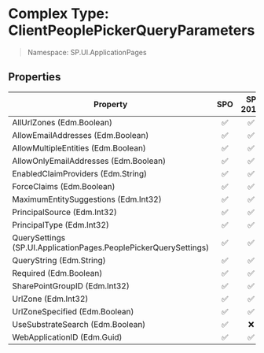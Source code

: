 # Complex Type: ClientPeoplePickerQueryParameters

> Namespace: SP.UI.ApplicationPages

## Properties

Property | SPO | SP 2019 | SP 2016 | SP 2013
----------|:---:|:-------:|:-------:|:-------:
AllUrlZones (Edm.Boolean) | ✅ | ✅ | ✅ | ✅
AllowEmailAddresses (Edm.Boolean) | ✅ | ✅ | ✅ | ✅
AllowMultipleEntities (Edm.Boolean) | ✅ | ✅ | ✅ | ✅
AllowOnlyEmailAddresses (Edm.Boolean) | ✅ | ✅ | ✅ | ❌
EnabledClaimProviders (Edm.String) | ✅ | ✅ | ✅ | ✅
ForceClaims (Edm.Boolean) | ✅ | ✅ | ✅ | ✅
MaximumEntitySuggestions (Edm.Int32) | ✅ | ✅ | ✅ | ✅
PrincipalSource (Edm.Int32) | ✅ | ✅ | ✅ | ✅
PrincipalType (Edm.Int32) | ✅ | ✅ | ✅ | ✅
QuerySettings (SP.UI.ApplicationPages.PeoplePickerQuerySettings) | ✅ | ✅ | ❌ | ❌
QueryString (Edm.String) | ✅ | ✅ | ✅ | ✅
Required (Edm.Boolean) | ✅ | ✅ | ✅ | ✅
SharePointGroupID (Edm.Int32) | ✅ | ✅ | ✅ | ✅
UrlZone (Edm.Int32) | ✅ | ✅ | ✅ | ✅
UrlZoneSpecified (Edm.Boolean) | ✅ | ✅ | ✅ | ✅
UseSubstrateSearch (Edm.Boolean) | ✅ | ❌ | ❌ | ❌
WebApplicationID (Edm.Guid) | ✅ | ✅ | ✅ | ✅